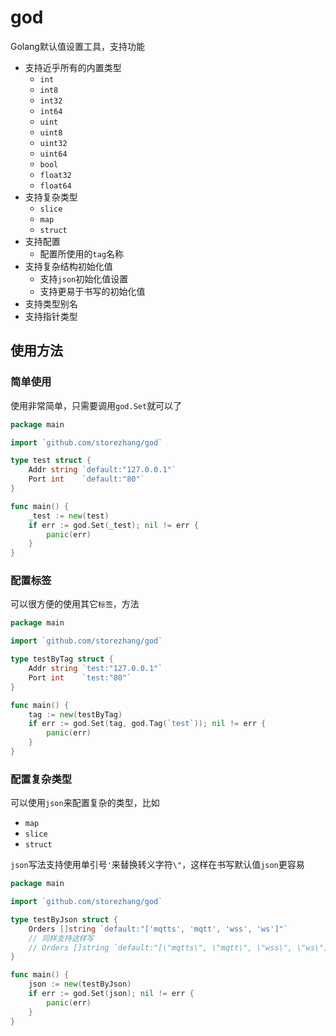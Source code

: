 # god

Golang默认值设置工具，支持功能

- 支持近乎所有的内置类型
    - `int`
    - `int8`
    - `int32`
    - `int64`
    - `uint`
    - `uint8`
    - `uint32`
    - `uint64`
    - `bool`
    - `float32`
    - `float64`
- 支持复杂类型
    - `slice`
    - `map`
    - `struct`
- 支持配置
    - 配置所使用的`tag`名称
- 支持复杂结构初始化值
    - 支持`json`初始化值设置
    - 支持更易于书写的初始化值
- 支持类型别名
- 支持指针类型

## 使用方法

### 简单使用

使用非常简单，只需要调用`god.Set`就可以了

```go
package main

import `github.com/storezhang/god`

type test struct {
    Addr string `default:"127.0.0.1"`
    Port int    `default:"80"`
}

func main() {
    _test := new(test)
    if err := god.Set(_test); nil != err {
        panic(err)
    }
}
```

### 配置标签

可以很方便的使用其它`标签`，方法

```go
package main

import `github.com/storezhang/god`

type testByTag struct {
    Addr string `test:"127.0.0.1"`
    Port int    `test:"80"`
}

func main() {
    tag := new(testByTag)
    if err := god.Set(tag, god.Tag(`test`)); nil != err {
        panic(err)
    }
}
```

### 配置复杂类型

可以使用`json`来配置复杂的类型，比如

- `map`
- `slice`
- `struct`

`json`写法支持使用单引号`'`来替换转义字符`\"`，这样在书写默认值`json`更容易

```go
package main

import `github.com/storezhang/god`

type testByJson struct {
    Orders []string `default:"['mqtts', 'mqtt', 'wss', 'ws']"`
	// 同样支持这样写
	// Orders []string `default:"[\"mqtts\", \"mqtt\", \"wss\", \"ws\"]"`
}

func main() {
    json := new(testByJson)
    if err := god.Set(json); nil != err {
        panic(err)
    }
}
```
